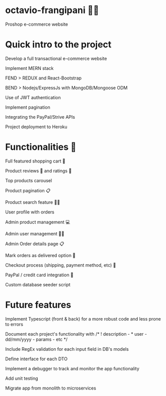 # octavio-frangipani 👨‍💻

Proshop e-commerce website

# Quick intro to the project

Develop a full transactional e-commerce website

Implement MERN stack

FEND > REDUX and React-Bootstrap

BEND > Nodejs/ExpressJs with MongoDB/Mongoose ODM

Use of JWT authentication

Implement pagination

Integrating the PayPal/Strive APIs

Project deployment to Heroku

# Functionalities 🦾

Full featured shopping cart 🛒

Product reviews 💬 and ratings 🌟

Top products carousel

Product pagination 📋

Product search feature 🕵️‍♀️

User profile with orders

Admin product management 💻

Admin user management 🙍‍♂️

Admin Order details page 📋

Mark orders as delivered option 📨

Checkout process (shipping, payment method, etc) 🛒

PayPal / credit card integration 🤑

Custom database seeder script

# Future features

Implement Typescript (front & back) for a more robust code and less prone to errors

Document each project's functionality with /* ! description - * user - dd/mm/yyyy - params - etc */

Include RegEx validation for each input field in DB's models

Define interface for each DTO

Implement a debugger to track and monitor the app functionality

Add unit testing

Migrate app from monolith to microservices
